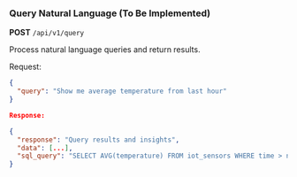 ### Query Natural Language (To Be Implemented)

**POST** `/api/v1/query`

Process natural language queries and return results.

Request:
```json
{
  "query": "Show me average temperature from last hour"
}

Response:

{
  "response": "Query results and insights",
  "data": [...],
  "sql_query": "SELECT AVG(temperature) FROM iot_sensors WHERE time > now() - 1h"
}
